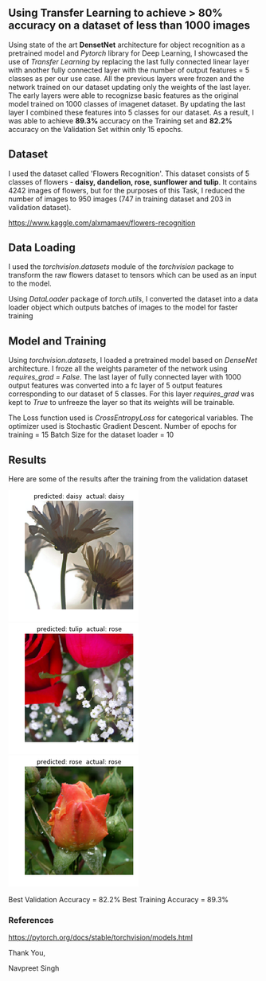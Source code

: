 ## Using Transfer Learning to achieve > 80% accuracy on a dataset of less than 1000 images

Using state of the art **DensetNet** architecture for object recognition as a pretrained model and *Pytorch* library for Deep Learning, I showcased the use of *Transfer Learning* by replacing the last fully connected linear layer with another fully connected layer with the number of output features = 5 classes as per our use case. All the previous layers were frozen and the network trained on our dataset updating only the weights of the last layer. The early layers were able to recognizse basic features as the original model trained on 1000 classes of imagenet dataset. By updating the last layer I combined these features into 5 classes for our dataset. As a result, I was able to achieve **89.3%** accuracy on the Training set and **82.2%** accuracy on the Validation Set within only 15 epochs.

## Dataset

I used the dataset called 'Flowers Recognition'. This dataset consists of 5 classes of flowers - **daisy, dandelion, rose, sunflower and tulip**. It contains 4242 images of flowers, but for the purposes of this Task, I reduced the number of images to 950 images (747 in training dataset and 203 in validation dataset).

https://www.kaggle.com/alxmamaev/flowers-recognition

## Data Loading

I used the *torchvision*.*datasets* module of the *torchvision* package to transform the raw flowers dataset to tensors which can be used as an input to the model.

Using *DataLoader* package of *torch.utils*, I converted the dataset into a data loader object which outputs batches of images to the model for faster training

## Model and Training

Using *torchvision.datasets*, I loaded a pretrained model based on *DenseNet* architecture. I froze all the weights parameter of the network using *requires_grad = False*. The last layer of fully connected layer with 1000 output features was converted into a fc layer of 5 output features corresponding to our dataset of 5 classes. For this layer *requires_grad* was kept to  *True* to unfreeze the layer so that its weights will be trainable.

The Loss function used is *CrossEntropyLoss* for categorical variables.
The optimizer used is Stochastic Gradient Descent.
Number of epochs for training = 15
Batch Size for the dataset loader = 10

## Results

Here are some of the results after the training  from the validation dataset

![1](results/1.png) ![2](results/2.png) ![3](results/3.png)

Best Validation Accuracy = 82.2%
Best Training Accuracy = 89.3%



### References 

https://pytorch.org/docs/stable/torchvision/models.html



Thank You,

Navpreet Singh
